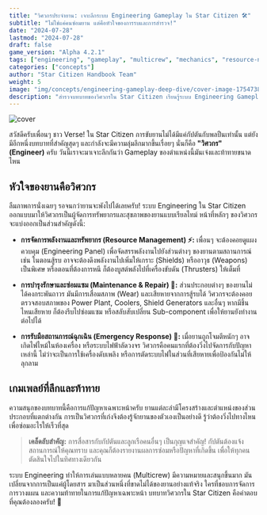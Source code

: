 ```yaml
---
title: "วิศวกรประจำยาน: เจาะลึกระบบ Engineering Gameplay ใน Star Citizen 🛠️"
subtitle: "ไม่ใช่แค่คนซ่อมยาน แต่คือหัวใจของการรบและการสำรวจ!"
date: "2024-07-28"
lastmod: "2024-07-28"
draft: false
game_version: "Alpha 4.2.1"
tags: ["engineering", "gameplay", "multicrew", "mechanics", "resource-network"]
categories: ["concepts"]
author: "Star Citizen Handbook Team"
weight: 5
image: "img/concepts/engineering-gameplay-deep-dive/cover-image-1754738030.jpg"
description: "สำรวจบทบาทของวิศวกรใน Star Citizen เรียนรู้ระบบ Engineering Gameplay ตั้งแต่การจัดการพลังงาน การซ่อมแซมส่วนประกอบ ไปจนถึงการรับมือสถานการณ์ฉุกเฉินบนยาน"
---
```


![cover](../../img/concepts/engineering-gameplay-deep-dive/cover-image-1754738030.jpg)

สวัสดีครับเพื่อนๆ ชาว Verse! ใน Star Citizen การขับยานไม่ได้มีแค่กัปตันกับพลปืนเท่านั้น แต่ยังมีอีกหนึ่งบทบาทที่สำคัญสุดๆ และกำลังจะมีความลุ่มลึกมากขึ้นเรื่อยๆ นั่นก็คือ **"วิศวกร" (Engineer)** ครับ วันนี้เราจะมาเจาะลึกกันว่า Gameplay ของตำแหน่งนี้มันเจ๋งและท้าทายขนาดไหน

## หัวใจของยานคือวิศวกร

ลืมภาพการนั่งเฉยๆ รอจนกว่ายานจะพังไปได้เลยครับ! ระบบ Engineering ใน Star Citizen ออกแบบมาให้วิศวกรเป็นผู้จัดการทรัพยากรและสุขภาพของยานแบบเรียลไทม์ หน้าที่หลักๆ ของวิศวกรจะแบ่งออกเป็นส่วนสำคัญดังนี้:

*   **การจัดการพลังงานและทรัพยากร (Resource Management) ⚡:** เพื่อนๆ จะต้องคอยดูแผงควบคุม (Engineering Panel) เพื่อจัดสรรพลังงานไปยังส่วนต่างๆ ของยานตามสถานการณ์ เช่น ในตอนสู้รบ อาจจะต้องดึงพลังงานไปเพิ่มให้เกราะ (Shields) หรืออาวุธ (Weapons) เป็นพิเศษ หรือตอนที่ต้องการหนี ก็ต้องบูสต์พลังไปที่เครื่องขับดัน (Thrusters) ให้เต็มที่

*   **การบำรุงรักษาและซ่อมแซม (Maintenance & Repair) 🔧:** ส่วนประกอบต่างๆ ของยานไม่ได้คงกระพันถาวร มันมีการเสื่อมสภาพ (Wear) และเสียหายจากการสู้รบได้ วิศวกรจะต้องคอยตรวจสอบสภาพของ Power Plant, Coolers, Shield Generators และอื่นๆ หากมีชิ้นไหนเสียหาย ก็ต้องรีบไปซ่อมแซม หรือสลับสับเปลี่ยน Sub-component เพื่อให้ยานยังทำงานต่อไปได้

*   **การรับมือสถานการณ์ฉุกเฉิน (Emergency Response) 🧯:** เมื่อยานถูกโจมตีหนักๆ อาจเกิดไฟไหม้ในห้องเครื่อง หรือระบบไฟฟ้าลัดวงจร วิศวกรคือคนแรกที่ต้องวิ่งไปจัดการกับปัญหาเหล่านี้ ไม่ว่าจะเป็นการใช้เครื่องดับเพลิง หรือการตัดระบบไฟในส่วนที่เสียหายเพื่อป้องกันไม่ให้ลุกลาม

## เกมเพลย์ที่ลึกและท้าทาย

ความสนุกของบทบาทนี้คือการแก้ปัญหาเฉพาะหน้าครับ ยานแต่ละลำมีโครงสร้างและตำแหน่งของส่วนประกอบที่แตกต่างกัน การเป็นวิศวกรที่เก่งจึงต้องรู้จักยานของตัวเองเป็นอย่างดี รู้ว่าต้องวิ่งไปทางไหนเพื่อซ่อมอะไรให้เร็วที่สุด

> **เคล็ดลับสำคัญ:** การสื่อสารกับกัปตันและลูกเรือคนอื่นๆ เป็นกุญแจสำคัญ! กัปตันต้องแจ้งสถานการณ์ให้คุณทราบ และคุณก็ต้องรายงานผลการซ่อมหรือปัญหาที่เกิดขึ้น เพื่อให้ทุกคนตัดสินใจไปในทิศทางเดียวกัน

ระบบ Engineering ทำให้การเล่นแบบหลายคน (Multicrew) มีความหมายและสนุกขึ้นมาก มันเปลี่ยนจากการเป็นแค่ผู้โดยสาร มาเป็นส่วนหนึ่งที่ขาดไม่ได้ของยานอย่างแท้จริง ใครที่ชอบการจัดการ การวางแผน และความท้าทายในการแก้ปัญหาเฉพาะหน้า บทบาทวิศวกรใน Star Citizen คือคำตอบที่คุณต้องลองครับ! 🚀